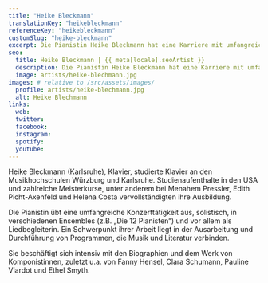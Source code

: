 ```yaml
---
title: "Heike Bleckmann"
translationKey: "heikebleckmann"
referenceKey: "heikebleckmann"
customSlug: "heike-bleckmann"
excerpt: Die Pianistin Heike Bleckmann hat eine Karriere mit umfangreicher Solokonzerttätigkeit, aber auch mit verschiedenen Ensembles (z.B. "Die 12 Pianisten") und vor allem als Liedbegleiterin.
seo:
  title: Heike Bleckmann | {{ meta[locale].seoArtist }}
  description: Die Pianistin Heike Bleckmann hat eine Karriere mit umfangreicher Solokonzerttätigkeit und ist Teil verschiedener Ensembles.
  image: artists/heike-blechmann.jpg
images: # relative to /src/assets/images/
  profile: artists/heike-blechmann.jpg
  alt: Heike Blechmann
links:
  web:
  twitter:
  facebook:
  instagram:
  spotify:
  youtube:
---
```


Heike Bleckmann (Karlsruhe), Klavier, studierte Klavier an den Musikhochschulen Würzburg und Karlsruhe. Studienaufenthalte in den USA und zahlreiche Meisterkurse, unter anderem bei Menahem Pressler, Edith Picht-Axenfeld und Helena Costa vervollständigten ihre Ausbildung.

Die Pianistin übt eine umfangreiche Konzerttätigkeit aus, solistisch, in verschiedenen Ensembles (z.B. „Die 12 Pianisten“) und vor allem als Liedbegleiterin. Ein Schwerpunkt ihrer Arbeit liegt in der Ausarbeitung und Durchführung von Programmen, die Musik und Literatur verbinden.

Sie beschäftigt sich intensiv mit den Biographien und dem Werk von Komponistinnen, zuletzt u.a. von Fanny Hensel, Clara Schumann, Pauline Viardot und Ethel Smyth.
